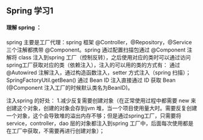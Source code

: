 ## Spring 学习1

 #### 理解 spring ：
  spring 主要是工厂代理：spring 框架 @Controller，@Repository，@Service 三个注解都携带 @Component。spring 通过配置扫描包通过 @Component 注解将 class 注入到spring 工厂（控制反转），之后使用对应的类时可以通过访问 spring工厂获取对应的类（依赖注入），注入的可以用的类的方式有： 通过 @Autowired 注解注入，通过构造函数注入，setter 方式注入（spring 扫描）； SpringFactoryUtil.getBean() 通过 Bean ID 注入直接通过 ID 获取 Bean (@Component 注入工厂的时候默认类名为BeanID)。
  
 注入spring 的好处：
  1.减少反复需要创建对象（在正常使用过程中都需要 new 来创建这个对象，创建的对象会存到jvm 堆，当一个项目使用量大时。需要反复创建一个对象，这个会导致堆的溢出内存不够；但是通过spring工厂，只需要将service，controller，dao 层的对象都注入到spring 工厂中，后面每次使用都是在工厂中获取，不需要再进行创建对象）；
 
